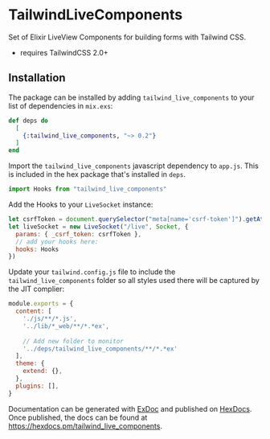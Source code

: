 # TailwindLiveComponents

Set of Elixir LiveView Components for building forms with Tailwind CSS.

- requires TailwindCSS 2.0+

## Installation

The package can be installed by adding `tailwind_live_components` to your list of dependencies in `mix.exs`:

```elixir
def deps do
  [
    {:tailwind_live_components, "~> 0.2"}
  ]
end
```

Import the `tailwind_live_components` javascript dependency to `app.js`.
This is included in the hex package that's installed in `deps`.

```javascript
import Hooks from "tailwind_live_components"
```

Add the Hooks to your `LiveSocket` instance:

```javascript
let csrfToken = document.querySelector("meta[name='csrf-token']").getAttribute("content")
let liveSocket = new LiveSocket("/live", Socket, {
  params: { _csrf_token: csrfToken },
  // add your hooks here:
  hooks: Hooks
})
```

Update your `tailwind.config.js` file to include the `tailwind_live_components`
folder so all styles used there will be captured by the JIT complier:

```js
module.exports = {
  content: [
    './js/**/*.js',
    '../lib/*_web/**/*.*ex',
    
    // Add new folder to monitor
    '../deps/tailwind_live_components/**/*.*ex'
  ],
  theme: {
    extend: {},
  },
  plugins: [],
}
```

Documentation can be generated with [ExDoc](https://github.com/elixir-lang/ex_doc)
and published on [HexDocs](https://hexdocs.pm). Once published, the docs can
be found at <https://hexdocs.pm/tailwind_live_components>.

